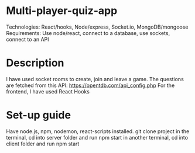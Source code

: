 # Multi-player-quiz-app

Technologies: React/hooks, Node/express, Socket.io, MongoDB/mongoose
Requirements: Use node/react, connect to a database, use sockets, connect to an API

# Description

I have used socket rooms to create, join and leave a game.
The questions are fetched from this API: https://opentdb.com/api_config.php
For the frontend, I have used React Hooks 

# Set-up guide

Have node.js, npm, nodemon, react-scripts installed.
git clone project
in the terminal, cd into server folder and run npm start
in another terminal, cd into client folder and run npm start

